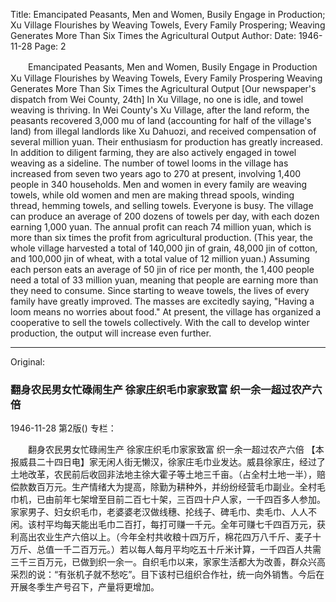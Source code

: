 Title: Emancipated Peasants, Men and Women, Busily Engage in Production; Xu Village Flourishes by Weaving Towels, Every Family Prospering; Weaving Generates More Than Six Times the Agricultural Output
Author:
Date: 1946-11-28
Page: 2

　　Emancipated Peasants, Men and Women, Busily Engage in Production
    Xu Village Flourishes by Weaving Towels, Every Family Prospering
    Weaving Generates More Than Six Times the Agricultural Output
    [Our newspaper's dispatch from Wei County, 24th] In Xu Village, no one is idle, and towel weaving is thriving. In Wei County's Xu Village, after the land reform, the peasants recovered 3,000 mu of land (accounting for half of the village's land) from illegal landlords like Xu Dahuozi, and received compensation of several million yuan. Their enthusiasm for production has greatly increased. In addition to diligent farming, they are also actively engaged in towel weaving as a sideline. The number of towel looms in the village has increased from seven two years ago to 270 at present, involving 1,400 people in 340 households. Men and women in every family are weaving towels, while old women and men are making thread spools, winding thread, hemming towels, and selling towels. Everyone is busy. The village can produce an average of 200 dozens of towels per day, with each dozen earning 1,000 yuan. The annual profit can reach 74 million yuan, which is more than six times the profit from agricultural production. (This year, the whole village harvested a total of 140,000 jin of grain, 48,000 jin of cotton, and 100,000 jin of wheat, with a total value of 12 million yuan.) Assuming each person eats an average of 50 jin of rice per month, the 1,400 people need a total of 33 million yuan, meaning that people are earning more than they need to consume. Since starting to weave towels, the lives of every family have greatly improved. The masses are excitedly saying, "Having a loom means no worries about food." At present, the village has organized a cooperative to sell the towels collectively. With the call to develop winter production, the output will increase even further.



<hr /> 

Original: 


### 翻身农民男女忙碌闹生产  徐家庄织毛巾家家致富  织一余一超过农产六倍

1946-11-28
第2版()
专栏：

　　翻身农民男女忙碌闹生产
    徐家庄织毛巾家家致富
    织一余一超过农产六倍
    【本报威县二十四日电】家无闲人街无懒汉，徐家庄毛巾业发达。威县徐家庄，经过了土地改革，农民前后收回非法地主徐大霍子等土地三千亩。（占全村土地一半），赔偿款数百万元。生产情绪大为提高，除勤为耕种外，并纷纷经营毛巾副业。全村毛巾机，已由前年七架增至目前二百七十架，三百四十户人家，一千四百多人参加。家家男子、妇女织毛巾，老婆婆老汉做线穗、抡线子、碑毛巾、卖毛巾、人人不闲。该村平均每天能出毛巾二百打，每打可赚一千元。全年可赚七千四百万元，获利高出农业生产六倍以上。（今年全村共收粮十四万斤，棉花四万八千斤、麦子十万斤、总值一千二百万元。）若以每人每月平均吃五十斤米计算，一千四百人共需三千三百万元，已做到织一余一。自织毛巾以来，家家生活都大为改善，群众兴高采烈的说：“有张机子就不愁吃”。目下该村已组织合作社，统一向外销售。今后在开展冬季生产号召下，产量将更增加。
